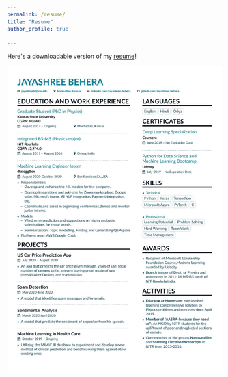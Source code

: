```yaml
---
permalink: /resume/
title: "Resume"
author_profile: true

---
```





<p>Here's a downloadable version of my <a href="https://github.com/Jayashree-Behera/Jayashree-Behera.github.io/raw/master/_pages/Jayashree_CV_2020.pdf">resume</a>!</p>

![CV](/images/Jayashree_CV_2020.jpg "Title")
